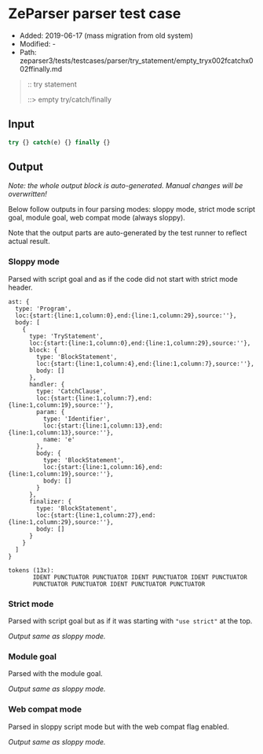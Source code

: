 # ZeParser parser test case

- Added: 2019-06-17 (mass migration from old system)
- Modified: -
- Path: zeparser3/tests/testcases/parser/try_statement/empty_tryx002fcatchx002ffinally.md

> :: try statement
>
> ::> empty try/catch/finally

## Input

`````js
try {} catch(e) {} finally {}
`````

## Output

_Note: the whole output block is auto-generated. Manual changes will be overwritten!_

Below follow outputs in four parsing modes: sloppy mode, strict mode script goal, module goal, web compat mode (always sloppy).

Note that the output parts are auto-generated by the test runner to reflect actual result.

### Sloppy mode

Parsed with script goal and as if the code did not start with strict mode header.

`````
ast: {
  type: 'Program',
  loc:{start:{line:1,column:0},end:{line:1,column:29},source:''},
  body: [
    {
      type: 'TryStatement',
      loc:{start:{line:1,column:0},end:{line:1,column:29},source:''},
      block: {
        type: 'BlockStatement',
        loc:{start:{line:1,column:4},end:{line:1,column:7},source:''},
        body: []
      },
      handler: {
        type: 'CatchClause',
        loc:{start:{line:1,column:7},end:{line:1,column:19},source:''},
        param: {
          type: 'Identifier',
          loc:{start:{line:1,column:13},end:{line:1,column:13},source:''},
          name: 'e'
        },
        body: {
          type: 'BlockStatement',
          loc:{start:{line:1,column:16},end:{line:1,column:19},source:''},
          body: []
        }
      },
      finalizer: {
        type: 'BlockStatement',
        loc:{start:{line:1,column:27},end:{line:1,column:29},source:''},
        body: []
      }
    }
  ]
}

tokens (13x):
       IDENT PUNCTUATOR PUNCTUATOR IDENT PUNCTUATOR IDENT PUNCTUATOR
       PUNCTUATOR PUNCTUATOR IDENT PUNCTUATOR PUNCTUATOR
`````

### Strict mode

Parsed with script goal but as if it was starting with `"use strict"` at the top.

_Output same as sloppy mode._

### Module goal

Parsed with the module goal.

_Output same as sloppy mode._

### Web compat mode

Parsed in sloppy script mode but with the web compat flag enabled.

_Output same as sloppy mode._
